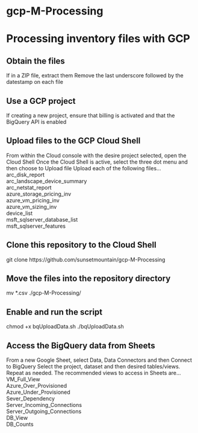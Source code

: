 # gcp-M-Processing

<H1>Processing inventory files with GCP</H1>

<H2>Obtain the files</H2>
If in a ZIP file, extract them
Remove the last underscore followed by the datestamp on each file

<H2>Use a GCP project</H2>
If creating a new project, ensure that billing is activated and that the BigQuery API is enabled

<H2>Upload files to the GCP Cloud Shell</H2>
From within the Cloud console with the desire project selected, open the Cloud Shell
Once the Cloud Shell is active, select the three dot menu and then choose to Upload file
Upload each of the following files...<br/>
arc_disk_report<br/>
arc_landscape_device_summary<br/>
arc_netstat_report<br/>
azure_storage_pricing_inv<br/>
azure_vm_pricing_inv<br/>
azure_vm_sizing_inv<br/>
device_list<br/>
msft_sqlserver_database_list<br/>
msft_sqlserver_features<br/>

<H2>Clone this repository to the Cloud Shell</H2>
git clone https://github.com/sunsetmountain/gcp-M-Processing

<H2>Move the files into the repository directory</H2>
mv *.csv ./gcp-M-Processing/

<H2>Enable and run the script</H2>
chmod +x bqUploadData.sh
./bqUploadData.sh

<H2>Access the BigQuery data from Sheets</H2>
From a new Google Sheet, select Data, Data Connectors and then Connect to BigQuery
Select the project, dataset and then desired tables/views. Repeat as needed. The recommended views to access in Sheets are...<br/>
VM_Full_View<br/>
Azure_Over_Provisioned<br/>
Azure_Under_Provisioned<br/>
Sever_Dependency<br/>
Server_Incoming_Connections<br/>
Server_Outgoing_Connections<br/>
DB_View<br/>
DB_Counts<br/>

